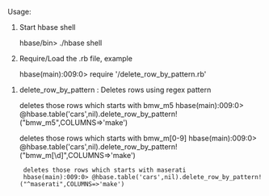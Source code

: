 Usage:

1) Start hbase shell

    hbase/bin> ./hbase shell

2) Require/Load the .rb file, example

    hbase(main):009:0> require '<path>/delete_row_by_pattern.rb'


1. delete_row_by_pattern :
	Deletes rows using regex pattern
	
	deletes those rows which starts with bmw_m5 
        hbase(main):009:0> @hbase.table('cars',nil).delete_row_by_pattern!("bmw_m5",COLUMNS=>'make')

	deletes those rows which starts with bmw_m[0-9]
        hbase(main):009:0> @hbase.table('cars',nil).delete_row_by_pattern!("bmw_m[\d]",COLUMNS=>'make')
        
        deletes those rows which starts with maserati
        hbase(main):009:0> @hbase.table('cars',nil).delete_row_by_pattern!("^maserati",COLUMNS=>'make')
            
        
